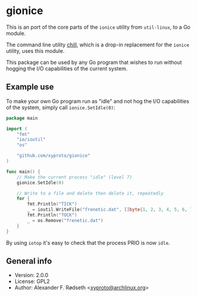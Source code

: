 # gionice

This is an port of the core parts of the `ionice` utility from `util-linux`, to a Go module.

The command line utility [chill](https://github.com/xyproto/chill), which is a drop-in replacement for the `ionice` utility, uses this module.

This package can be used by any Go program that wishes to run without hogging the I/O capabilities of the current system.

## Example use

To make your own Go program run as "idle" and not hog the I/O capabilities of the system, simply call `ionice.SetIdle(0)`:

```go
package main

import (
	"fmt"
	"io/ioutil"
	"os"

	"github.com/xyproto/gionice"
)

func main() {
	// Make the current process "idle" (level 7)
	gionice.SetIdle(0)

	// Write to a file and delete then delete it, repeatedly
	for {
		fmt.Println("TICK")
		_ = ioutil.WriteFile("frenetic.dat", []byte{1, 2, 3, 4, 5, 6, 7, 8, 9, 10}, 0644)
		fmt.Println("TOCK")
		_ = os.Remove("frenetic.dat")
	}
}
```

By using `iotop` it's easy to check that the process PRIO is now `idle`.

## General info

* Version: 2.0.0
* License: GPL2
* Author: Alexander F. Rødseth &lt;xyproto@archlinux.org&gt;

